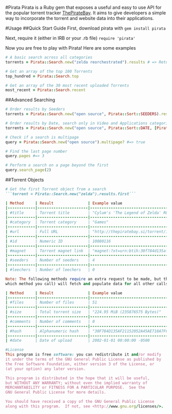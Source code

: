 #Pirata
Pirata is a Ruby gem that exposes a useful and easy to use API for the popular
torrent tracker [ThePirateBay](http://thepiratebay.se). It aims to give developers
a simple way to incorporate the torrent and website data into their applications.

#Usage
##Quick Start Guide
First, download pirata with ```gem install pirata```

Next, require it (either in IRB or your .rb file) ```require 'pirata'```

Now you are free to play with Pirata! Here are some examples
```ruby
# A basic search across all categories
torrents = Pirata::Search.new("zelda reorchestrated").results # => Return an array of Torrent objects from the search

# Get an array of the top 100 Torrents
top_hundred = Pirata::Search.top

# Get an array of the 30 most recent uploaded Torrents
most_recent = Pirata::Search.recent
```

##Advanced Searching
```ruby
# Order results by Seeders
torrents = Pirata::Search.new("open source", Pirata::Sort::SEEDERS).results

# Order results by Date, search only in Video and Applications categories
torrents = Pirata::Search.new("open source", Pirata::Sort::DATE, [Pirata::Category::Video, Pirata::Category::Applications]).results

# Check if a search is multipage
query = Pirata::Search.new("open source").multipage? #=> true

# Find the last page number
query.pages #=> 3

# Perform a search on a page beyond the first
query.search_page(2)
```

##Torrent Objects
```ruby
# Get the first Torrent object from a search
```torrent = Pirata::Search.new("zelda").results.first```

| Method     | Result               | Example value                                   | Return Type |
|------------|----------------------|-------------------------------------------------|-------------|
| #title     | Torrent title        | "Cylum's 'The Legend of Zelda' ROM Collection"  | String      |
|------------|----------------------|-------------------------------------------------|-------------|
| #category  | Torrent category     | "Games"                                         | String      |
|------------|----------------------|-------------------------------------------------|-------------|
| #url       | Full URL             | "http://thepiratebay.si/torrent/10080116/Cyl..."| String      |
|------------|----------------------|-------------------------------------------------|-------------|
| #id        | Numeric ID           | 10080116                                        | Fixnum      |
|------------|----------------------|-------------------------------------------------|-------------|
| #magnet    | Torrent magnet link  | "magnet:?xt=urn:btih:30f784d135af21152052a..."  | String      |
|------------|----------------------|-------------------------------------------------|-------------|
| #seeders   | Number of seeders    | 4                                               | Fixnum      |
|------------|----------------------|-------------------------------------------------|-------------|
| #leechers  | Number of leechers   | 0                                               |             |

Note: The following methods require an extra request to be made, but the first request (regardless of
which method you call) will fetch and populate data for all other calls for the same Torrent object.

| Method     | Result               | Example value                                   | Return Type |
|------------|----------------------|-------------------------------------------------|-------------|
| #files     | Number of files      | 51                                              | Fixnum      |
|------------|----------------------|-------------------------------------------------|-------------|
| #size      | Total torrent size   | "224.95 MiB (235876575 Bytes)"                  | String      |
|------------|----------------------|-------------------------------------------------|-------------|
| #comments  | Number of comments   | 0                                               | Fixnum      |
|------------|----------------------|-------------------------------------------------|-------------|
| #hash      | Alphanumeric hash    | "30F784D135AF21152052A45AE718A7FCAB597A79"      | String      |
|------------|----------------------|-------------------------------------------------|-------------|
| #date      | Date of upload       | 2002-01-01 00:00:00 -0500                       | Time        |

#License
This program is free software: you can redistribute it and/or modify
it under the terms of the GNU General Public License as published by
the Free Software Foundation, either version 3 of the License, or
(at your option) any later version.

This program is distributed in the hope that it will be useful,
but WITHOUT ANY WARRANTY; without even the implied warranty of
MERCHANTABILITY or FITNESS FOR A PARTICULAR PURPOSE.  See the
GNU General Public License for more details.

You should have received a copy of the GNU General Public License
along with this program.  If not, see <http://www.gnu.org/licenses/>.